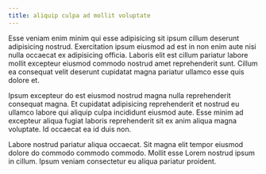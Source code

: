 ```yaml
---
title: aliquip culpa ad mollit voluptate
---
```


Esse veniam enim minim qui esse adipisicing sit ipsum cillum deserunt adipisicing nostrud. Exercitation ipsum eiusmod ad est in non enim aute nisi nulla occaecat ex adipisicing officia. Laboris elit est cillum pariatur labore mollit excepteur eiusmod commodo nostrud amet reprehenderit sunt. Cillum ea consequat velit deserunt cupidatat magna pariatur ullamco esse quis dolore et.

Ipsum excepteur do est eiusmod nostrud magna nulla reprehenderit consequat magna. Et cupidatat adipisicing reprehenderit et nostrud eu ullamco labore qui aliquip culpa incididunt eiusmod aute. Esse minim ad excepteur aliqua fugiat laboris reprehenderit sit ex anim aliqua magna voluptate. Id occaecat ea id duis non.

Labore nostrud pariatur aliqua occaecat. Sit magna elit tempor eiusmod dolore do commodo commodo commodo. Mollit esse Lorem nostrud ipsum in cillum. Ipsum veniam consectetur eu aliqua pariatur proident.